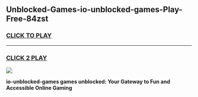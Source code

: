 
## Unblocked-Games-io-unblocked-games-Play-Free-84zst
<h3>
<a href="https://premium76.site?title=io-unblocked-games&ref=24M">CLICK TO PLAY</a></h3>
<hr>

<h3>
<a href="https://premium76.site?title=io-unblocked-games&ref=24M">CLICK 2 PLAY</a>
  
</h3>

<a href="https://premium76.site?title=io-unblocked-games&ref=24M"><img src="https://clearcache.store/games.png"></a>


**io-unblocked-games games unblocked: Your Gateway to Fun and Accessible Online Gaming**
